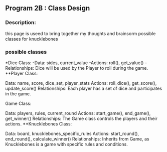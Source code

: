 ## Program 2B : Class Design

### Description: 

this page is useed to bring together my thoughts and brainsorm possible classes for  knucklebones 

### possible classes

*Dice Class:
  -Data: sides, current_value
  -Actions: roll(), get_value()
  -Relationships: Dice will be used by the Player to roll during the game.
**Player Class:

Data: name, score, dice_set, player_stats
Actions: roll_dice(), get_score(), update_score()
Relationships: Each player has a set of dice and participates in the game.

Game Class:

Data: players, rules, current_round
Actions: start_game(), end_game(), get_winner()
Relationships: The Game class controls the players and their actions.
**Knucklebones Class:

Data: board, knucklebones_specific_rules
Actions: start_round(), end_round(), calculate_winner()
Relationships: Inherits from Game, as Knucklebones is a game with specific rules and conditions.
